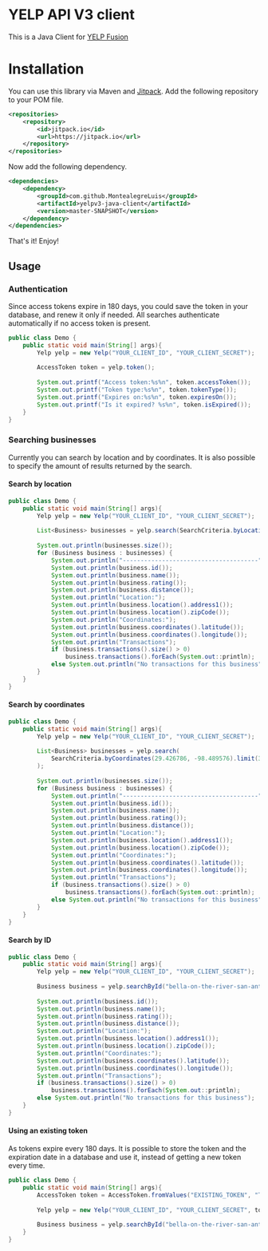 # YELP API V3 client

This is a Java Client for [YELP Fusion](https://www.yelp.com/developers/documentation/v3)

# Installation

You can use this library via Maven and [Jitpack](https://jitpack.io/). Add 
the following repository to your POM file.

```xml
<repositories>
    <repository>
        <id>jitpack.io</id>
        <url>https://jitpack.io</url>
    </repository>
</repositories>
```

Now add the following dependency.

```xml
<dependencies>
    <dependency>
        <groupId>com.github.MontealegreLuis</groupId>
        <artifactId>yelpv3-java-client</artifactId>
        <version>master-SNAPSHOT</version>
    </dependency>
</dependencies>
```

That's it! Enjoy!

## Usage

### Authentication

Since access tokens expire in 180 days, you could save the token in your database,
and renew it only if needed. All searches authenticate automatically if no access token
is present.

```java
public class Demo {
    public static void main(String[] args){
        Yelp yelp = new Yelp("YOUR_CLIENT_ID", "YOUR_CLIENT_SECRET");
        
        AccessToken token = yelp.token();
        
        System.out.printf("Access token:%s%n", token.accessToken());
        System.out.printf("Token type:%s%n", token.tokenType());
        System.out.printf("Expires on:%s%n", token.expiresOn());
        System.out.printf("Is it expired? %s%n", token.isExpired());
    }
}
```

### Searching businesses

Currently you can search by location and by coordinates. It is also possible
to specify the amount of results returned by the search.

#### Search by location

```java
public class Demo {
    public static void main(String[] args){
        Yelp yelp = new Yelp("YOUR_CLIENT_ID", "YOUR_CLIENT_SECRET");
        
        List<Business> businesses = yelp.search(SearchCriteria.byLocation("San Antonio").limit(3));
        
        System.out.println(businesses.size());
        for (Business business : businesses) {
            System.out.println("--------------------------------------");
            System.out.println(business.id());
            System.out.println(business.name());
            System.out.println(business.rating());
            System.out.println(business.distance());
            System.out.println("Location:");
            System.out.println(business.location().address1());
            System.out.println(business.location().zipCode());
            System.out.println("Coordinates:");
            System.out.println(business.coordinates().latitude());
            System.out.println(business.coordinates().longitude());
            System.out.println("Transactions");
            if (business.transactions().size() > 0)
                business.transactions().forEach(System.out::println);
            else System.out.println("No transactions for this business");
        }
    }
}
```

#### Search by coordinates

```java
public class Demo {
    public static void main(String[] args){
        Yelp yelp = new Yelp("YOUR_CLIENT_ID", "YOUR_CLIENT_SECRET");
        
        List<Business> businesses = yelp.search(
            SearchCriteria.byCoordinates(29.426786, -98.489576).limit(3)
        );
        
        System.out.println(businesses.size());
        for (Business business : businesses) {
            System.out.println("--------------------------------------");
            System.out.println(business.id());
            System.out.println(business.name());
            System.out.println(business.rating());
            System.out.println(business.distance());
            System.out.println("Location:");
            System.out.println(business.location().address1());
            System.out.println(business.location().zipCode());
            System.out.println("Coordinates:");
            System.out.println(business.coordinates().latitude());
            System.out.println(business.coordinates().longitude());
            System.out.println("Transactions");
            if (business.transactions().size() > 0)
                business.transactions().forEach(System.out::println);
            else System.out.println("No transactions for this business");
        }
    }
}
```

#### Search by ID

```java
public class Demo {
    public static void main(String[] args){
        Yelp yelp = new Yelp("YOUR_CLIENT_ID", "YOUR_CLIENT_SECRET");
        
        Business business = yelp.searchById("bella-on-the-river-san-antonio");
        
        System.out.println(business.id());
        System.out.println(business.name());
        System.out.println(business.rating());
        System.out.println(business.distance());
        System.out.println("Location:");
        System.out.println(business.location().address1());
        System.out.println(business.location().zipCode());
        System.out.println("Coordinates:");
        System.out.println(business.coordinates().latitude());
        System.out.println(business.coordinates().longitude());
        System.out.println("Transactions");
        if (business.transactions().size() > 0)
            business.transactions().forEach(System.out::println);
        else System.out.println("No transactions for this business");
    }
}
```

#### Using an existing token

As tokens expire every 180 days. It is possible to store the token and the expiration date
in a database and use it, instead of getting a new token every time.

```java
public class Demo {
    public static void main(String[] args){
        AccessToken token = AccessToken.fromValues("EXISTING_TOKEN", "TOKEN_TYPE", 15552000);
        
        Yelp yelp = new Yelp("YOUR_CLIENT_ID", "YOUR_CLIENT_SECRET", token);
        
        Business business = yelp.searchById("bella-on-the-river-san-antonio");
    }
}
```
